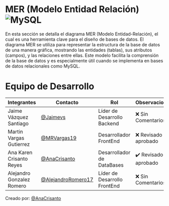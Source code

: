  # MER (Modelo Entidad Relación) ![MySQL](https://img.shields.io/badge/MySQL-4479A1?logo=mysql&logoColor=fff&style=for-the-badge)

 En esta sección se detalla el diagrama MER (Modelo Entidad-Relación), el cual es una herramienta clave para el diseño de bases de datos. El diagrama MER se utiliza para representar la estructura de la base de datos de una manera gráfica, mostrando las entidades (tablas), sus atributos (campos), y las relaciones entre ellas. Este modelo facilita la comprensión de la base de datos y es especialmente útil cuando se implementa en bases de datos relacionales como MySQL.

# Equipo de Desarrollo

| Integrantes               | Contacto                                                   | Rol                          | Observaciones         |
| ------------------------- | ---------------------------------------------------------- | ---------------------------- | --------------------- |
| Jaime Vázquez Santiago    | [@Jaimevs](https://github.com/jaimevs)                     | Líder de Desarrollo Backend  | ❌ Sin Comentarios     |
| Martin Vargas Gutierrez   | [@MRVargas19](https://github.com/MRVargas19)               | Desarrollador FrontEnd       | ❌ Revisado y aprobado |
| Ana Karen Crisanto Reyes  | [@AnaCrisanto](https://github.com/AnaCrisanto)             | Desarrollador de DataBases   | ✔️ Revisado y aprobado |
| Alejandro Gonzalez Romero | [@AlejandroRomero17](https://github.com/AlejandroRomero17) | Líder de Desarrollo FrontEnd | ❌ Sin Comentarios     |

Creado por: [@AnaCrisanto](https://github.com/AnaCrisanto)
